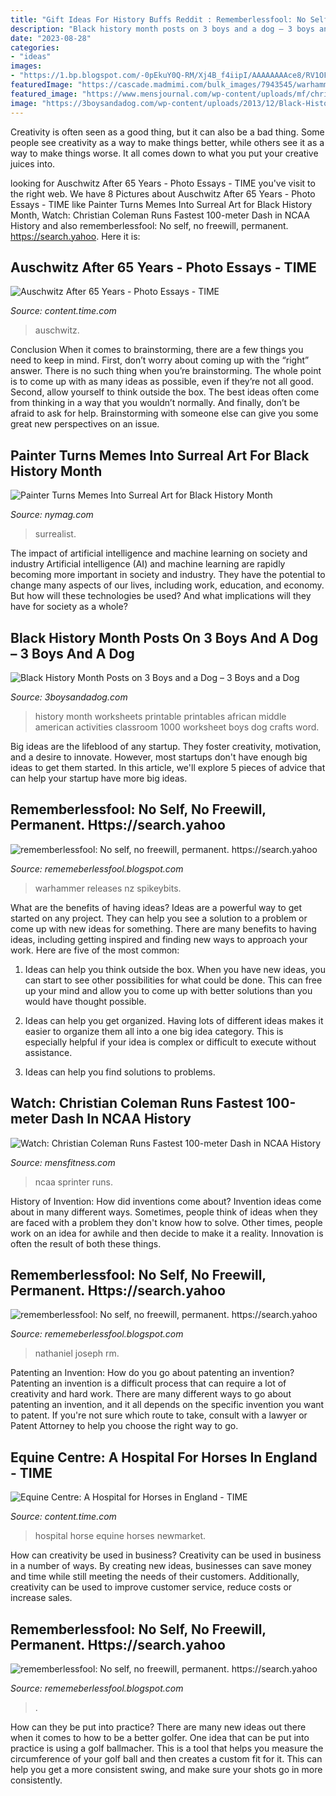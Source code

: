 ```yaml
---
title: "Gift Ideas For History Buffs Reddit : Rememberlessfool: No Self, No Freewill, Permanent. Https://search.yahoo"
description: "Black history month posts on 3 boys and a dog – 3 boys and a dog"
date: "2023-08-28"
categories:
- "ideas"
images:
- "https://1.bp.blogspot.com/-0pEkuY0Q-RM/Xj4B_f4iipI/AAAAAAAAce8/RV1OFDMI-i8qHaQgYEDvUgvrJB4DRQDCwCLcBGAsYHQ/s1600/Untitled383.png"
featuredImage: "https://cascade.madmimi.com/bulk_images/7943545/warhammer-gw-store-new-releases20191104-31990-1sb2f5u.jpg?1572872560"
featured_image: "https://www.mensjournal.com/wp-content/uploads/mf/christian-coleman-tennessee-sprint.jpg?w=1200&amp;h=630&amp;crop=1"
image: "https://3boysandadog.com/wp-content/uploads/2013/12/Black-History-Month.png"
---
```



Creativity is often seen as a good thing, but it can also be a bad thing. Some people see creativity as a way to make things better, while others see it as a way to make things worse. It all comes down to what you put your creative juices into.

	

		
looking for Auschwitz After 65 Years - Photo Essays - TIME you've visit to the right web. We have 8 Pictures about Auschwitz After 65 Years - Photo Essays - TIME like Painter Turns Memes Into Surreal Art for Black History Month, Watch: Christian Coleman Runs Fastest 100-meter Dash in NCAA History and also rememberlessfool: No self, no freewill, permanent. https://search.yahoo. Here it is:
		
    
## Auschwitz After 65 Years - Photo Essays - TIME

<img loading=lazy src="http://img.timeinc.net/time/photoessays/2010/auschwitz/auschwitz_9.jpg" onerror="this.onerror=null;this.src='https://tse3.mm.bing.net/th?id=OIP.ROgxM7JRRdx5NB8cZLOdhwHaE5&amp;pid=15.1';" alt="Auschwitz After 65 Years - Photo Essays - TIME">

_Source: content.time.com_

>auschwitz. 

	

Conclusion
When it comes to brainstorming, there are a few things you need to keep in mind. First, don’t worry about coming up with the “right” answer. There is no such thing when you’re brainstorming. The whole point is to come up with as many ideas as possible, even if they’re not all good. Second, allow yourself to think outside the box. The best ideas often come from thinking in a way that you wouldn’t normally. And finally, don’t be afraid to ask for help. Brainstorming with someone else can give you some great new perspectives on an issue.

    
## Painter Turns Memes Into Surreal Art For Black History Month

<img loading=lazy src="https://pyxis.nymag.com/v1/imgs/783/7d4/1f37907ef1e50323c302294a7d3ab235e1-17-yesterdaynite-black-history-memes.rsquare.w330.jpg" onerror="this.onerror=null;this.src='https://tse1.mm.bing.net/th?id=OIP.jDTLTFBySkSBI7xnk6B9nAAAAA&amp;pid=15.1';" alt="Painter Turns Memes Into Surreal Art for Black History Month">

_Source: nymag.com_

>surrealist. 

	

The impact of artificial intelligence and machine learning on society and industry
Artificial intelligence (AI) and machine learning are rapidly becoming more important in society and industry. They have the potential to change many aspects of our lives, including work, education, and economy. But how will these technologies be used? And what implications will they have for society as a whole?

    
## Black History Month Posts On 3 Boys And A Dog – 3 Boys And A Dog

<img loading=lazy src="https://3boysandadog.com/wp-content/uploads/2013/12/Black-History-Month.png" onerror="this.onerror=null;this.src='https://tse4.mm.bing.net/th?id=OIP.uvz8_ODw9Jm_5M9pV53aDgHaJr&amp;pid=15.1';" alt="Black History Month Posts on 3 Boys and a Dog – 3 Boys and a Dog">

_Source: 3boysandadog.com_

>history month worksheets printable printables african middle american activities classroom 1000 worksheet boys dog crafts word. 

	

Big ideas are the lifeblood of any startup. They foster creativity, motivation, and a desire to innovate. However, most startups don't have enough big ideas to get them started. In this article, we'll explore 5 pieces of advice that can help your startup have more big ideas.

    
## Rememberlessfool: No Self, No Freewill, Permanent. Https://search.yahoo

<img loading=lazy src="https://cascade.madmimi.com/bulk_images/7943545/warhammer-gw-store-new-releases20191104-31990-1sb2f5u.jpg?1572872560" onerror="this.onerror=null;this.src='https://tse4.mm.bing.net/th?id=OIP.LtcyYLSKTQfvLyB0aWbDyQHaEc&amp;pid=15.1';" alt="rememberlessfool: No self, no freewill, permanent. https://search.yahoo">

_Source: rememeberlessfool.blogspot.com_

>warhammer releases nz spikeybits. 

	

What are the benefits of having ideas?
Ideas are a powerful way to get started on any project. They can help you see a solution to a problem or come up with new ideas for something. There are many benefits to having ideas, including getting inspired and finding new ways to approach your work. Here are five of the most common: 
1. Ideas can help you think outside the box. When you have new ideas, you can start to see other possibilities for what could be done. This can free up your mind and allow you to come up with better solutions than you would have thought possible. 

2. Ideas can help you get organized. Having lots of different ideas makes it easier to organize them all into a one big idea category. This is especially helpful if your idea is complex or difficult to execute without assistance. 

3. Ideas can help you find solutions to problems.

    
## Watch: Christian Coleman Runs Fastest 100-meter Dash In NCAA History

<img loading=lazy src="https://www.mensjournal.com/wp-content/uploads/mf/christian-coleman-tennessee-sprint.jpg?w=1200&amp;h=630&amp;crop=1" onerror="this.onerror=null;this.src='https://tse2.mm.bing.net/th?id=OIP.t4_u2qE8Fz1Bh4LDSPjZ-QHaD4&amp;pid=15.1';" alt="Watch: Christian Coleman Runs Fastest 100-meter Dash in NCAA History">

_Source: mensfitness.com_

>ncaa sprinter runs. 

	

History of Invention: How did inventions come about?
Invention ideas come about in many different ways. Sometimes, people think of ideas when they are faced with a problem they don't know how to solve. Other times, people work on an idea for awhile and then decide to make it a reality. Innovation is often the result of both these things.

    
## Rememberlessfool: No Self, No Freewill, Permanent. Https://search.yahoo

<img loading=lazy src="https://1.bp.blogspot.com/-0pEkuY0Q-RM/Xj4B_f4iipI/AAAAAAAAce8/RV1OFDMI-i8qHaQgYEDvUgvrJB4DRQDCwCLcBGAsYHQ/s1600/Untitled383.png" onerror="this.onerror=null;this.src='https://tse2.mm.bing.net/th?id=OIP.VPMdD8PYzn0xRh5l8rCvCwHaEK&amp;pid=15.1';" alt="rememberlessfool: No self, no freewill, permanent. https://search.yahoo">

_Source: rememeberlessfool.blogspot.com_

>nathaniel joseph rm. 

	

Patenting an Invention: How do you go about patenting an invention?
Patenting an invention is a difficult process that can require a lot of creativity and hard work. There are many different ways to go about patenting an invention, and it all depends on the specific invention you want to patent. If you're not sure which route to take, consult with a lawyer or Patent Attorney to help you choose the right way to go.

    
## Equine Centre: A Hospital For Horses In England - TIME

<img loading=lazy src="http://img.timeinc.net/time/photoessays/2011/horse_hospital/horse_hospital_01.jpg" onerror="this.onerror=null;this.src='https://tse2.mm.bing.net/th?id=OIP.-4jaVcfobZR81kg22NHNjAHaE5&amp;pid=15.1';" alt="Equine Centre: A Hospital for Horses in England - TIME">

_Source: content.time.com_

>hospital horse equine horses newmarket. 

	

How can creativity be used in business?
Creativity can be used in business in a number of ways. By creating new ideas, businesses can save money and time while still meeting the needs of their customers. Additionally, creativity can be used to improve customer service, reduce costs or increase sales.

    
## Rememberlessfool: No Self, No Freewill, Permanent. Https://search.yahoo

<img loading=lazy src="https://1.bp.blogspot.com/-PwQFYwX086Q/XhU5DMeGj_I/AAAAAAAAb98/FDljYklrRTkqqY9VHLgZ0MhGfsipNGc-QCLcBGAsYHQ/w1200-h630-p-k-no-nu/Untitled146.png" onerror="this.onerror=null;this.src='https://tse3.mm.bing.net/th?id=OIP.DneAUqbzKKqWMlF44skBzQHaD4&amp;pid=15.1';" alt="rememberlessfool: No self, no freewill, permanent. https://search.yahoo">

_Source: rememeberlessfool.blogspot.com_

>. 

	

How can they be put into practice?
There are many new ideas out there when it comes to how to be a better golfer. One idea that can be put into practice is using a golf ballmacher. This is a tool that helps you measure the circumference of your golf ball and then creates a custom fit for it. This can help you get a more consistent swing, and make sure your shots go in more consistently.

